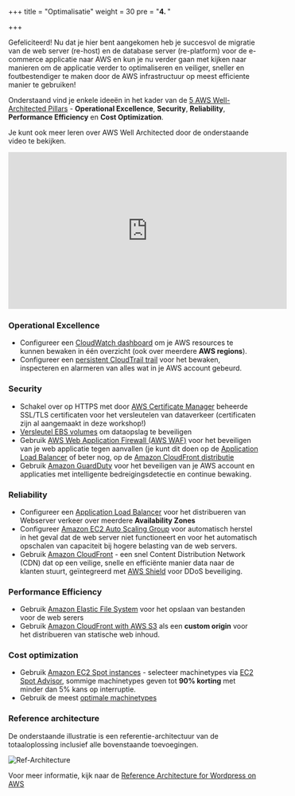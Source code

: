 +++
title = "Optimalisatie"
weight = 30
pre = "<b>4. </b>"

+++


Gefeliciteerd! Nu dat je hier bent aangekomen heb je succesvol de migratie van de web server (re-host) en de database server (re-platform) voor de e-commerce applicatie naar AWS en kun je nu verder gaan met kijken naar manieren om de applicatie verder to optimaliseren en veiliger, sneller en foutbestendiger te maken door de AWS infrastructuur op meest efficiente manier te gebruiken!

Onderstaand vind je enkele ideeën in het kader van de <a href="https://aws.amazon.com/architecture/well-architected/" target="_blank">5 AWS Well-Architected Pillars</a> - **Operational Excellence**, **Security**, **Reliability**, **Performance Efficiency** en **Cost Optimization**.

Je kunt ook meer leren over AWS Well Architected door de onderstaande video te bekijken.
<center>
<iframe width="560" height="315" src="https://www.youtube-nocookie.com/embed/MfxF-FYEFjY" frameborder="0" allow="accelerometer; autoplay; encrypted-media; gyroscope; picture-in-picture" allowfullscreen></iframe>
</center>

### Operational Excellence

- Configureer een <a href="https://docs.aws.amazon.com/AmazonCloudWatch/latest/monitoring/CloudWatch_Dashboards.html" target="_blank">CloudWatch dashboard</a> om je AWS resources te kunnen bewaken in één overzicht (ook over meerdere **AWS regions**).
- Configureer een <a href="https://docs.aws.amazon.com/awscloudtrail/latest/userguide/cloudtrail-create-and-update-a-trail.html" target="_blank">persistent CloudTrail trail</a> voor het bewaken, inspecteren en alarmeren van alles wat in je AWS account gebeurd.

### Security  
- Schakel over op HTTPS met door <a href="https://aws.amazon.com/certificate-manager/" target="_blank">AWS Certificate Manager</a> beheerde SSL/TLS certificaten voor het versleutelen van dataverkeer (certificaten zijn al aangemaakt in deze workshop!)
- <a href="https://docs.aws.amazon.com/AWSEC2/latest/UserGuide/EBSEncryption.html" target="_blank">Versleutel EBS volumes</a> om dataopslag te beveiligen
- Gebruik <a href="https://aws.amazon.com/waf/"  target="_blank">AWS Web Application Firewall (AWS WAF)</a> voor het beveiligen van je web applicatie tegen aanvallen (je kunt dit doen op de <a href="https://aws.amazon.com/blogs/aws/aws-web-application-firewall-waf-for-application-load-balancers/" target="_blank">Application Load Balancer</a> of beter nog, op de <a href="https://docs.aws.amazon.com/waf/latest/developerguide/cloudfront-features.html" target="_blank">Amazon CloudFront distributie</a>
- Gebruik <a href="https://aws.amazon.com/guardduty/" target="_blank">Amazon GuardDuty</a> voor het beveiligen van je AWS account en applicaties met intelligente bedreigingsdetectie en continue bewaking.

### Reliability
- Configureer een <a href="https://docs.aws.amazon.com/elasticloadbalancing/latest/application/create-application-load-balancer.html" target="_blank">Application Load Balancer</a> voor het distribueren van Webserver verkeer over meerdere **Availability Zones**
- Configureer <a href="https://docs.aws.amazon.com/autoscaling/ec2/userguide/GettingStartedTutorial.html" target="_blank">Amazon EC2 Auto Scaling Group</a> voor automatisch herstel in het geval dat de web server niet functioneert en voor het automatisch opschalen van capaciteit bij hogere belasting van de web servers.
- Gebruik <a href="https://docs.aws.amazon.com/AmazonCloudFront/latest/DeveloperGuide/distribution-working-with.html" target="_blank">Amazon CloudFront</a> - een snel Content Distribution Network (CDN) dat op een veilige, snelle en efficiënte manier data naar de klanten stuurt, geïntegreerd met <a href="https://aws.amazon.com/shield/" target="_blank">AWS Shield</a> voor DDoS beveiliging.

### Performance Efficiency
- Gebruik <a href="https://docs.aws.amazon.com/efs/latest/ug/getting-started.html" target="_blank">Amazon Elastic File System</a> voor het opslaan van bestanden voor de web serers
- Gebruik <a href="https://aws.amazon.com/blogs/networking-and-content-delivery/amazon-s3-amazon-cloudfront-a-match-made-in-the-cloud/" target="_blank">Amazon CloudFront with AWS S3</a> als een **custom origin** voor het distribueren van statische web inhoud.

### Cost optimization
- Gebruik <a href="https://aws.amazon.com/ec2/spot/" target="_blank">Amazon EC2 Spot instances</a> - selecteer machinetypes via <a href="https://aws.amazon.com/ec2/spot/instance-advisor/" target="_blank">EC2 Spot Advisor</a>, sommige machinetypes geven tot **90% korting** met minder dan 5% kans op interruptie.
- Gebruik de meest <a href="https://aws.amazon.com/ec2/spot/pricing/" target="_blank">optimale machinetypes</a>

### Reference architecture

De onderstaande illustratie is een referentie-architectuur van de totaaloplossing inclusief alle bovenstaande toevoegingen.

![Ref-Architecture](/opt/aws-ref-arch.png)

Voor meer informatie, kijk naar de <a href="https://github.com/aws-samples/aws-refarch-wordpress" target="_blank">Reference Architecture for Wordpress on AWS</a>
